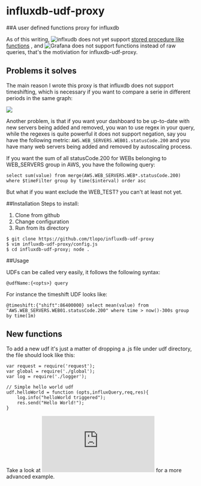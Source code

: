 # influxdb-udf-proxy

##A user defined functions proxy for influxdb

As of this writing, ![inflxudb](https://github.com/influxdb/influxdb) does not yet support [stored procedure like functions](https://github.com/influxdb/influxdb/issues/68) , and ![Grafana](https://github.com/grafana/grafana) does not support functions instead of raw queries, that's the motiviation for influxdb-udf-proxy.

## Problems it solves

The main reason I wrote this proxy is that influxdb does not support timeshifting, which is necessary if you want to compare a serie in different periods in the same graph: 

![](https://sc-cdn.scaleengine.net/i/c04a0e5a50d0074d4d7ae7b3767aafd4.png)


Another problem, is that if you want your dashboard to be up-to-date with new servers being added and removed, you wan to use regex in your query, while the regexes is quite powerful it does not support negation, say you have the following metric: `AWS.WEB_SERVERS.WEB01.statusCode.200`  and you have many web servers being added and removed by autoscaling process. 

If you want the sum of all statusCode.200 for WEBs belonging to WEB_SERVERS group in AWS, you have the following query: 

`select sum(value) from merge(AWS.WEB_SERVERS.WEB*.statusCode.200) where $timeFilter group by time($interval) order asc` 

But what if you want exclude the WEB_TEST? you can't at least not yet.

##Installation
Steps to install:

1. Clone from github
2. Change configuration 
3. Run from its directory 

```
$ git clone https://github.com/tlopo/influxdb-udf-proxy
$ vim influxdb-udf-proxy/config.js
$ cd influxdb-udf-proxy; node .
```

##Usage

UDFs can be called very easily, it follows the following syntax:

`@udfName:{<opts>} query`

For instance the timeshift UDF looks like:

```
@timeshift:{"shift":86400000} select mean(value) from "AWS.WEB_SERVERS.WEB01.statusCode.200" where time > now()-300s group by time(1m)
```

## New functions

To add a new udf it's just a matter of dropping a .js file under udf directory, the file should look like this:

```
var request = require('request');
var global = require('./global');
var log = require('./logger');

// Simple hello world udf
udf.helloWorld = function (opts,influxQuery,req,res){
	log.info("helloWorld triggered");
	res.send("Hello World!");
}
```

Take a look at ![timeshift.js](https://github.com/tlopo/influxdb-udf-proxy/blob/master/udf/timeshift.js) for a more advanced example.
























